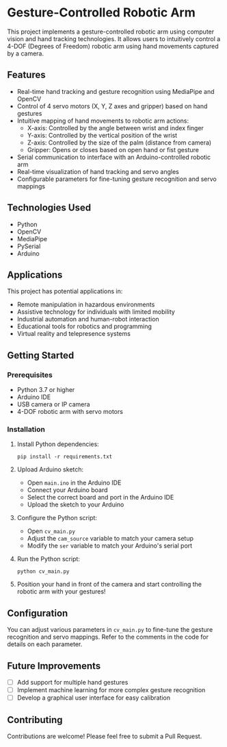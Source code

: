 # Gesture-Controlled Robotic Arm

This project implements a gesture-controlled robotic arm using computer vision and hand tracking technologies. It allows users to intuitively control a 4-DOF (Degrees of Freedom) robotic arm using hand movements captured by a camera.

## Features

- Real-time hand tracking and gesture recognition using MediaPipe and OpenCV
- Control of 4 servo motors (X, Y, Z axes and gripper) based on hand gestures
- Intuitive mapping of hand movements to robotic arm actions:
  - X-axis: Controlled by the angle between wrist and index finger
  - Y-axis: Controlled by the vertical position of the wrist
  - Z-axis: Controlled by the size of the palm (distance from camera)
  - Gripper: Opens or closes based on open hand or fist gesture
- Serial communication to interface with an Arduino-controlled robotic arm
- Real-time visualization of hand tracking and servo angles
- Configurable parameters for fine-tuning gesture recognition and servo mappings

## Technologies Used

- Python
- OpenCV
- MediaPipe
- PySerial
- Arduino

## Applications

This project has potential applications in:

- Remote manipulation in hazardous environments
- Assistive technology for individuals with limited mobility
- Industrial automation and human-robot interaction
- Educational tools for robotics and programming
- Virtual reality and telepresence systems

## Getting Started

### Prerequisites

- Python 3.7 or higher
- Arduino IDE
- USB camera or IP camera
- 4-DOF robotic arm with servo motors

### Installation

1. Install Python dependencies:
   ```
   pip install -r requirements.txt
   ```

2. Upload Arduino sketch:
   - Open `main.ino` in the Arduino IDE
   - Connect your Arduino board
   - Select the correct board and port in the Arduino IDE
   - Upload the sketch to your Arduino

3. Configure the Python script:
   - Open `cv_main.py`
   - Adjust the `cam_source` variable to match your camera setup
   - Modify the `ser` variable to match your Arduino's serial port

4. Run the Python script:
   ```
   python cv_main.py
   ```

5. Position your hand in front of the camera and start controlling the robotic arm with your gestures!

## Configuration

You can adjust various parameters in `cv_main.py` to fine-tune the gesture recognition and servo mappings. Refer to the comments in the code for details on each parameter.

## Future Improvements

- [ ] Add support for multiple hand gestures
- [ ] Implement machine learning for more complex gesture recognition
- [ ] Develop a graphical user interface for easy calibration

## Contributing

Contributions are welcome! Please feel free to submit a Pull Request.
